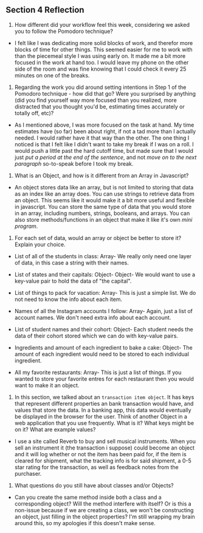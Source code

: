 ## Section 4 Reflection

1. How different did your workflow feel this week, considering we asked you to follow the Pomodoro technique?
+ I felt like I was dedicating more solid blocks of work, and therefor more blocks of time for other things. This seemed easier for me to work with than the piecemeal style I was using early on. It made me a bit more focused in the work at hand too. I would leave my phone on the other side of the room and was fine knowing that I could check it every 25 minutes on one of the breaks.

1. Regarding the work you did around setting intentions in Step 1 of the Pomodoro technique - how did that go? Were you surprised by anything (did you find yourself way more focused than you realized, more distracted that you thought you'd be, estimating times accurately or totally off, etc)?
+ As I mentioned above, I was more focused on the task at hand. My time estimates have (so far) been about right, if not a tad more than I actually needed. I would rather have it that way than the other. The one thing I noticed is that I felt like I didn't want to take my break if I was on a roll. I would push a little past the hard cutoff time, but made sure that I would just _put a period at the end of the sentence_, and not _move on to the next paragraph_ so-to-speak before I took my break.

1. What is an Object, and how is it different from an Array in Javascript?
+ An object stores data like an array, but is not limited to storing that data as an index like an array does. You can use strings to retrieve data from an object. This seems like it would make it a bit more useful and flexible in javascript. You can store the same type of data that you would store in an array, including numbers, strings, booleans, and arrays. You can also store methods/functions in an object that make it like it's own _mini program_.

1. For each set of data, would an array or object be better to store it? Explain your choice.

  * List of all of the students in class: Array- We really only need one layer of data, in this case a string with their names.

  * List of states and their capitals: Object- Object- We would want to use a key-value pair to hold the data of "the capital".

  * List of things to pack for vacation: Array- This is just a simple list. We do not need to know the info about each item.

  * Names of all the Instagram accounts I follow: Array- Again, just a list of account names. We don't need extra info about each account.

  * List of student names and their cohort: Object- Each student needs the data of their cohort stored which we can do with key-value pairs.

  * Ingredients and amount of each ingredient to bake a cake: Object- The amount of each ingredient would need to be stored to each individual ingredient.

  * All my favorite restaurants: Array- This is just a list of things. If you wanted to store your favorite entres for each restaurant then you would want to make it an object.

1. In this section, we talked about an `transaction item object`. It has keys that represent different properties an bank transaction would have, and values that store the data. In a banking app, this data would eventually be displayed in the browser for the user. Think of another Object in a web application that you use frequently. What is it? What keys might be on it? What are example values?
+ I use a site called Reverb to buy and sell musical instruments. When you sell an instrument it (the transaction i suppose) could become an object and it will log whether or not the item has been paid for, if the item is cleared for shipment, what the tracking info is for said shipment, a 0-5 star rating for the transaction, as well as feedback notes from the purchaser.

1. What questions do you still have about classes and/or Objects?
+ Can you create the same method inside both a class and a corresponding object? Will the method interfere with itself? Or is this a non-issue because if we are creating a class, we won't be constructing an object, just filling in the object properties? I'm still wrapping my brain around this, so my apologies if this doesn't make sense. 
